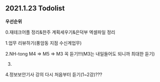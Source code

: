 ## 2021.1.23 Todolist



**우선순위**

0.재테크어플 정리&한주 계획세우기&은덕부 엑셀파일 정리

1.업무 리뷰하기(풍암동 지점 수신계업무)

2.NH-tong M4 => M5 => M3 꼭 듣기!!!(M3는 내일들어도 되니까 최대한 듣기)

3.

4.정보보안기사 강의 다시 처음부터 듣기(1~2강)???

